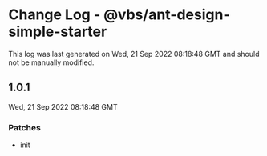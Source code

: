 # Change Log - @vbs/ant-design-simple-starter

This log was last generated on Wed, 21 Sep 2022 08:18:48 GMT and should not be manually modified.

## 1.0.1
Wed, 21 Sep 2022 08:18:48 GMT

### Patches

- init

